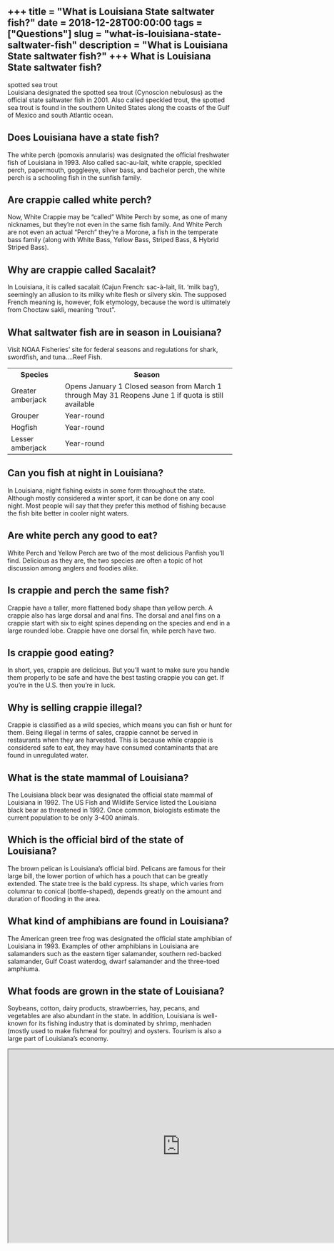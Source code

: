+++
title = "What is Louisiana State saltwater fish?"
date = 2018-12-28T00:00:00
tags = ["Questions"]
slug = "what-is-louisiana-state-saltwater-fish"
description = "What is Louisiana State saltwater fish?"
+++
What is Louisiana State saltwater fish?
---------------------------------------

spotted sea trout  
Louisiana designated the spotted sea trout (Cynoscion nebulosus) as the official state saltwater fish in 2001. Also called speckled trout, the spotted sea trout is found in the southern United States along the coasts of the Gulf of Mexico and south Atlantic ocean.

Does Louisiana have a state fish?
---------------------------------

The white perch (pomoxis annularis) was designated the official freshwater fish of Louisiana in 1993. Also called sac-au-lait, white crappie, speckled perch, papermouth, goggleeye, silver bass, and bachelor perch, the white perch is a schooling fish in the sunfish family.

Are crappie called white perch?
-------------------------------

Now, White Crappie may be “called” White Perch by some, as one of many nicknames, but they’re not even in the same fish family. And White Perch are not even an actual “Perch” they’re a Morone, a fish in the temperate bass family (along with White Bass, Yellow Bass, Striped Bass, &amp; Hybrid Striped Bass).

Why are crappie called Sacalait?
--------------------------------

In Louisiana, it is called sacalait (Cajun French: sac-à-lait, lit. ‘milk bag’), seemingly an allusion to its milky white flesh or silvery skin. The supposed French meaning is, however, folk etymology, because the word is ultimately from Choctaw sakli, meaning “trout”.

What saltwater fish are in season in Louisiana?
-----------------------------------------------

Visit NOAA Fisheries’ site for federal seasons and regulations for shark, swordfish, and tuna….Reef Fish.

<table><tr><th>Species</th><th>Season</th></tr><tr><td>Greater amberjack</td><td>Opens January 1 Closed season from March 1 through May 31 Reopens June 1 if quota is still available</td></tr><tr><td>Grouper</td><td>Year-round</td></tr><tr><td>Hogfish</td><td>Year-round</td></tr><tr><td>Lesser amberjack</td><td>Year-round</td></tr></table>

Can you fish at night in Louisiana?
-----------------------------------

In Louisiana, night fishing exists in some form throughout the state. Although mostly considered a winter sport, it can be done on any cool night. Most people will say that they prefer this method of fishing because the fish bite better in cooler night waters.

Are white perch any good to eat?
--------------------------------

White Perch and Yellow Perch are two of the most delicious Panfish you’ll find. Delicious as they are, the two species are often a topic of hot discussion among anglers and foodies alike.

Is crappie and perch the same fish?
-----------------------------------

Crappie have a taller, more flattened body shape than yellow perch. A crappie also has large dorsal and anal fins. The dorsal and anal fins on a crappie start with six to eight spines depending on the species and end in a large rounded lobe. Crappie have one dorsal fin, while perch have two.

Is crappie good eating?
-----------------------

In short, yes, crappie are delicious. But you’ll want to make sure you handle them properly to be safe and have the best tasting crappie you can get. If you’re in the U.S. then you’re in luck.

Why is selling crappie illegal?
-------------------------------

Crappie is classified as a wild species, which means you can fish or hunt for them. Being illegal in terms of sales, crappie cannot be served in restaurants when they are harvested. This is because while crappie is considered safe to eat, they may have consumed contaminants that are found in unregulated water.

What is the state mammal of Louisiana?
--------------------------------------

The Louisiana black bear was designated the official state mammal of Louisiana in 1992. The US Fish and Wildlife Service listed the Louisiana black bear as threatened in 1992. Once common, biologists estimate the current population to be only 3-400 animals.

Which is the official bird of the state of Louisiana?
-----------------------------------------------------

The brown pelican is Louisiana’s official bird. Pelicans are famous for their large bill, the lower portion of which has a pouch that can be greatly extended. The state tree is the bald cypress. Its shape, which varies from columnar to conical (bottle-shaped), depends greatly on the amount and duration of flooding in the area.

What kind of amphibians are found in Louisiana?
-----------------------------------------------

The American green tree frog was designated the official state amphibian of Louisiana in 1993. Examples of other amphibians in Louisiana are salamanders such as the eastern tiger salamander, southern red-backed salamander, Gulf Coast waterdog, dwarf salamander and the three-toed amphiuma.

What foods are grown in the state of Louisiana?
-----------------------------------------------

Soybeans, cotton, dairy products, strawberries, hay, pecans, and vegetables are also abundant in the state. In addition, Louisiana is well-known for its fishing industry that is dominated by shrimp, menhaden (mostly used to make fishmeal for poultry) and oysters. Tourism is also a large part of Louisiana’s economy.

<iframe allow="accelerometer; autoplay; clipboard-write; encrypted-media; gyroscope; picture-in-picture" allowfullscreen="" class="__youtube_prefs__  epyt-is-override  no-lazyload" data-no-lazy="1" data-origheight="433" data-origwidth="770" data-skipgform_ajax_framebjll="" height="433" id="_ytid_74550" loading="lazy" src="https://www.youtube.com/embed/_-M0J3uEAT4?enablejsapi=1&autoplay=0&cc_load_policy=0&cc_lang_pref=&iv_load_policy=1&loop=0&modestbranding=0&rel=1&fs=1&playsinline=0&autohide=2&theme=dark&color=red&controls=1&" title="YouTube player" width="770"></iframe>
